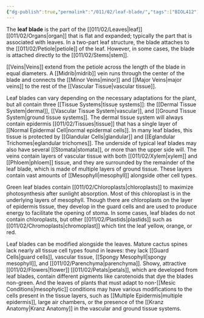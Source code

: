 ```yaml
---
{"dg-publish":true,"permalink":"/011/02/leaf-blade/","tags":["BIOL412"],"noteIcon":"fallback","created":"2024-09-26T13:45:04.097-07:00","updated":"2024-09-26T15:20:25.541-07:00"}
---
```


The **leaf blade** is the part of the [[011/02/Leaves\|leaf]] [[011/02/Organs\|organ]] that is flat and expanded; typically the part that is associated with leaves. In a two-part leaf structure, the blade attaches to the [[011/02/Petiole\|petiole]] of the leaf. However, in some cases, the blade is attached directly to the [[011/02/Stems\|stem]].

[[Veins\|Veins]] extend from the petiole across the length of the blade in equal diameters. A [[Midrib\|midrib]] vein runs through the center of the blade and connects the [[Minor Veins\|minor]] and [[Major Veins\|major veins]] to the rest of the [[Vascular Tissue\|vascular tissue]].

Leaf blades can vary depending on the necessary adaptations for the plant, but all contain three [[Tissue Systems\|tissue systems]]: the [[Dermal Tissue System\|dermal]], [[Vascular Tissue System\|vascular]], and [[Ground Tissue System\|ground tissue systems]]. The dermal tissue system will always contain epidermis [[011/02/Tissues\|tissue]] that has a single layer of [[Normal Epidermal Cell\|normal epidermal cells]]. In many leaf blades, this tissue is protected by [[Glandular Cells\|glandular]] and [[Eglandular Trichomes\|eglandular trichomes]]. The underside of typical leaf blades may also have several [[Stomata\|stomata]], or more than the upper side will. The veins contain layers of vascular tissue with both [[011/02/Xylem\|xylem]] and [[Phloem\|phloem]] tissue, and they are surrounded by the remainder of the leaf blade, which is made of multiple layers of ground tissue. These layers contain vast amounts of [[Mesophyll\|mesophyll]] alongside other cell types.

Green leaf blades contain [[011/02/Chloroplasts\|chloroplasts]] to maximize photosynthesis after sunlight absorption. Most of this chloroplast is in the underlying layers of mesophyll. Though there are chloroplasts on the layer of epidermis tissue, they develop in the guard cells and are used to produce energy to facilitate the opening of stoma. In some cases, leaf blades do not contain chloroplasts, but other [[011/02/Plastids\|plastids]] such as [[011/02/Chromoplasts\|chromoplast]] which tint the leaf yellow, orange, or red.

Leaf blades can be modified alongside the leaves. Mature cactus spines lack nearly all tissue cell types found in leaves: they lack [[Guard Cells\|guard cells]], vascular tissue, [[Spongy Mesophyll\|spongy mesophyll]], and [[011/02/Parenchyma\|parenchyma]]. Showy, attractive [[011/02/Flowers\|flower]] [[011/02/Petals\|petals]], which are developed from leaf blades, contain different pigments like carotenoids that dye the blades non-green. And the leaves of plants that must adapt to non-[[Mesic Conditions\|mesophytic]] conditions may have various modifications to the cells present in the tissue layers, such as [[Multiple Epidermis\|multiple epidermis]], large air chambers, or the presence of the [[Kranz Anatomy\|Kranz Anatomy]] in the vascular and ground tissue systems.